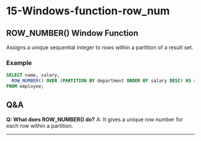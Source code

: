 # 15-Windows-function-row_num

## ROW_NUMBER() Window Function
Assigns a unique sequential integer to rows within a partition of a result set.

### Example
```sql
SELECT name, salary,
  ROW_NUMBER() OVER (PARTITION BY department ORDER BY salary DESC) AS row_num
FROM employee;
```

## Q&A
**Q: What does ROW_NUMBER() do?**
A: It gives a unique row number for each row within a partition.

---

